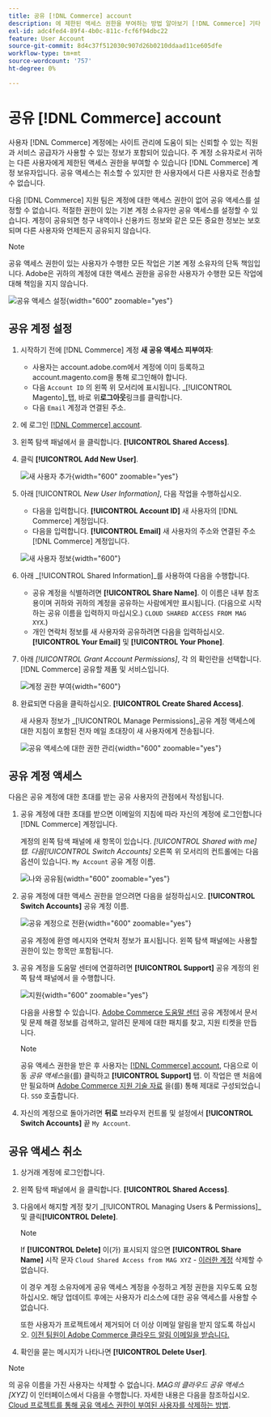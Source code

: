 ```yaml
---
title: 공유 [!DNL Commerce] account
description: 에 제한된 액세스 권한을 부여하는 방법 알아보기 [!DNL Commerce] 기타 계정 [!DNL Commerce] 계정 보유자입니다.
exl-id: adc4fed4-89f4-4b0c-811c-fcf6f94dbc22
feature: User Account
source-git-commit: 8d4c37f512030c907d26b0210ddaad11ce605dfe
workflow-type: tm+mt
source-wordcount: '757'
ht-degree: 0%

---
```


# 공유 [!DNL Commerce] account

사용자 [!DNL Commerce] 계정에는 사이트 관리에 도움이 되는 신뢰할 수 있는 직원과 서비스 공급자가 사용할 수 있는 정보가 포함되어 있습니다. 주 계정 소유자로서 귀하는 다른 사용자에게 제한된 액세스 권한을 부여할 수 있습니다 [!DNL Commerce] 계정 보유자입니다. 공유 액세스는 취소할 수 있지만 한 사용자에서 다른 사용자로 전송할 수 없습니다.

다음 [!DNL Commerce] 지원 팀은 계정에 대한 액세스 권한이 없어 공유 액세스를 설정할 수 없습니다. 적절한 권한이 있는 기본 계정 소유자만 공유 액세스를 설정할 수 있습니다. 계정이 공유되면 청구 내역이나 신용카드 정보와 같은 모든 중요한 정보는 보호되며 다른 사용자와 언제든지 공유되지 않습니다.

>[!NOTE]
>
>공유 액세스 권한이 있는 사용자가 수행한 모든 작업은 기본 계정 소유자의 단독 책임입니다. Adobe은 귀하의 계정에 대한 액세스 권한을 공유한 사용자가 수행한 모든 작업에 대해 책임을 지지 않습니다.

![공유 액세스 설정](./assets/shared-access.png){width="600" zoomable="yes"}

## 공유 계정 설정

1. 시작하기 전에 [!DNL Commerce] 계정 **새 공유 액세스 피부여자**:

   - 사용자는 account.adobe.com에서 계정에 이미 등록하고 account.magento.com을 통해 로그인해야 합니다.
   - 다음 `Account ID` 의 왼쪽 위 모서리에 표시됩니다. _[!UICONTROL Magento]_탭, 바로 위&#x200B;**로그아웃**링크를 클릭합니다.
   - 다음 `Email` 계정과 연결된 주소.

1. 에 로그인 [[!DNL Commerce] account](commerce-account-create.md).

1. 왼쪽 탐색 패널에서 을 클릭합니다. **[!UICONTROL Shared Access]**.

1. 클릭 **[!UICONTROL Add New User]**.

   ![새 사용자 추가](./assets/shared-access-add.png){width="600" zoomable="yes"}

1. 아래 [!UICONTROL _New User Information]_, 다음 작업을 수행하십시오.

   - 다음을 입력합니다. **[!UICONTROL Account ID]** 새 사용자의 [!DNL Commerce] 계정입니다.
   - 다음을 입력합니다. **[!UICONTROL Email]** 새 사용자의 주소와 연결된 주소 [!DNL Commerce] 계정입니다.

   ![새 사용자 정보](./assets/shared-new-user.png){width="600"}

1. 아래 _[!UICONTROL Shared Information]_를 사용하여 다음을 수행합니다.

   - 공유 계정을 식별하려면 **[!UICONTROL Share Name]**. 이 이름은 내부 참조용이며 귀하와 귀하의 계정을 공유하는 사람에게만 표시됩니다. (다음으로 시작하는 공유 이름을 입력하지 마십시오.) `CLOUD SHARED ACCESS FROM MAG XYX`.)
   - 개인 연락처 정보를 새 사용자와 공유하려면 다음을 입력하십시오. **[!UICONTROL Your Email]** 및 **[!UICONTROL Your Phone]**.

1. 아래 _[!UICONTROL Grant Account Permissions]_, 각 의 확인란을 선택합니다. [!DNL Commerce] 공유할 제품 및 서비스입니다.

   ![계정 권한 부여](./assets/shared-permissions.png){width="600"}

1. 완료되면 다음을 클릭하십시오. **[!UICONTROL Create Shared Access]**.

   새 사용자 정보가 _[!UICONTROL Manage Permissions]_공유 계정 액세스에 대한 지침이 포함된 전자 메일 초대장이 새 사용자에게 전송됩니다.

   ![공유 액세스에 대한 권한 관리](./assets/shared-manage-permissions.png){width="600" zoomable="yes"}

## 공유 계정 액세스

다음은 공유 계정에 대한 초대를 받는 공유 사용자의 관점에서 작성됩니다.

1. 공유 계정에 대한 초대를 받으면 이메일의 지침에 따라 자신의 계정에 로그인합니다 [!DNL Commerce] 계정입니다.

   계정의 왼쪽 탐색 패널에 새 항목이 있습니다. _[!UICONTROL Shared with me]_탭. 다음_[!UICONTROL Switch Accounts]_ 오른쪽 위 모서리의 컨트롤에는 다음 옵션이 있습니다. `My Account` 공유 계정 이름.

   ![나와 공유됨](./assets/shared-with-me.png){width="600" zoomable="yes"}

1. 공유 계정에 대한 액세스 권한을 얻으려면 다음을 설정하십시오. **[!UICONTROL Switch Accounts]** 공유 계정 이름.

   ![공유 계정으로 전환](./assets/shared-switch.png){width="600" zoomable="yes"}

   공유 계정에 환영 메시지와 연락처 정보가 표시됩니다. 왼쪽 탐색 패널에는 사용할 권한이 있는 항목만 포함됩니다.

1. 공유 계정을 도움말 센터에 연결하려면 **[!UICONTROL Support]** 공유 계정의 왼쪽 탐색 패널에서 을 수행합니다.

   ![지원](./assets/shared-support.png){width="600" zoomable="yes"}

   다음을 사용할 수 있습니다. [Adobe Commerce 도움말 센터](https://experienceleague.adobe.com/docs/commerce-knowledge-base/kb/overview.html) 공유 계정에서 문서 및 문제 해결 정보를 검색하고, 알려진 문제에 대한 패치를 찾고, 지원 티켓을 만듭니다.

   >[!NOTE]
   >
   >공유 액세스 권한을 받은 후 사용자는 [[!DNL Commerce] account](https://account.magento.com/customer/account/login), 다음으로 이동 _공유 액세스_&#x200B;을(를) 클릭하고 **[!UICONTROL Support]** 탭. 이 작업은 맨 처음에만 필요하며 [Adobe Commerce 지원 기술 자료](https://experienceleague.adobe.com/docs/commerce-knowledge-base/kb/overview.html) 을(를) 통해 제대로 구성되었습니다. `SSO` 호출합니다.

1. 자신의 계정으로 돌아가려면 **뒤로** 브라우저 컨트롤 및 설정에서 **[!UICONTROL Switch Accounts]** 끝 `My Account`.

## 공유 액세스 취소

1. 상거래 계정에 로그인합니다.

1. 왼쪽 탐색 패널에서 을 클릭합니다. **[!UICONTROL Shared Access]**.

1. 다음에서 해지할 계정 찾기 _[!UICONTROL Managing Users & Permissions]_및 클릭&#x200B;**[!UICONTROL Delete]**.

   >[!NOTE]
   >
   > If  **[!UICONTROL Delete]** 이(가) 표시되지 않으면 **[!UICONTROL Share Name]** 시작 문자 `Cloud Shared Access from MAG XYZ` - [이러한 계정](https://experienceleague.adobe.com/docs/commerce-knowledge-base/kb/help-center-guide/magento-help-center-user-guide.html?lang=en#remove-cloud-shared-access-users) 삭제할 수 없습니다.
   > 
   > 이 경우 계정 소유자에게 공유 액세스 계정을 수정하고 계정 권한을 지우도록 요청하십시오. 해당 업데이트 후에는 사용자가 리소스에 대한 공유 액세스를 사용할 수 없습니다.
   >
   > 또한 사용자가 프로젝트에서 제거되어 더 이상 이메일 알림을 받지 않도록 하십시오. [이전 팀원이 Adobe Commerce 클라우드 알림 이메일을 받습니다.](https://experienceleague.adobe.com/docs/commerce-knowledge-base/kb/troubleshooting/miscellaneous/former-teammembers-receive-cloud-notification-emails.html)


1. 확인을 묻는 메시지가 나타나면 **[!UICONTROL Delete User]**.

>[!NOTE]
>
>의 공유 이름을 가진 사용자는 삭제할 수 없습니다. _MAG의 클라우드 공유 액세스[XYZ]_ 이 인터페이스에서 다음을 수행합니다. 자세한 내용은 다음을 참조하십시오. [Cloud 프로젝트를 통해 공유 액세스 권한이 부여된 사용자를 삭제하는 방법](https://experienceleague.adobe.com/docs/commerce-knowledge-base/kb/help-center-guide/magento-help-center-user-guide.html?lang=en#remove-cloud-shared-access-users).
